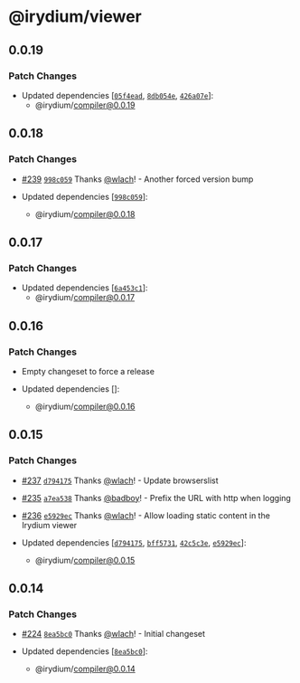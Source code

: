 # @irydium/viewer

## 0.0.19

### Patch Changes

- Updated dependencies [[`05f4ead`](https://github.com/irydium/irydium/commit/05f4ead3a5ae270997aab7d36e08760370c5208d), [`8db054e`](https://github.com/irydium/irydium/commit/8db054e6960c78b946439e9e7664b30fc5670711), [`426a07e`](https://github.com/irydium/irydium/commit/426a07ebd313343f0501101aa16080f8d9a051c5)]:
  - @irydium/compiler@0.0.19

## 0.0.18

### Patch Changes

- [#239](https://github.com/irydium/irydium/pull/239) [`998c059`](https://github.com/irydium/irydium/commit/998c0592150bebc3299a1c9b6c9f642578c9573e) Thanks [@wlach](https://github.com/wlach)! - Another forced version bump

- Updated dependencies [[`998c059`](https://github.com/irydium/irydium/commit/998c0592150bebc3299a1c9b6c9f642578c9573e)]:
  - @irydium/compiler@0.0.18

## 0.0.17

### Patch Changes

- Updated dependencies [[`6a453c1`](https://github.com/irydium/irydium/commit/6a453c18d9a2797c82039d6a6837490d12b6f846)]:
  - @irydium/compiler@0.0.17

## 0.0.16

### Patch Changes

- Empty changeset to force a release

- Updated dependencies []:
  - @irydium/compiler@0.0.16

## 0.0.15

### Patch Changes

- [#237](https://github.com/irydium/irydium/pull/237) [`d794175`](https://github.com/irydium/irydium/commit/d794175e17d2a17df31b5d5ff7e8a397972d58d7) Thanks [@wlach](https://github.com/wlach)! - Update browserslist

* [#235](https://github.com/irydium/irydium/pull/235) [`a7ea538`](https://github.com/irydium/irydium/commit/a7ea538459f3f293ce5f439d69c9b5a7ebc391ea) Thanks [@badboy](https://github.com/badboy)! - Prefix the URL with http when logging

- [#236](https://github.com/irydium/irydium/pull/236) [`e5929ec`](https://github.com/irydium/irydium/commit/e5929ec9565a371f7d80b09c57f34832c1a9ba80) Thanks [@wlach](https://github.com/wlach)! - Allow loading static content in the Irydium viewer

- Updated dependencies [[`d794175`](https://github.com/irydium/irydium/commit/d794175e17d2a17df31b5d5ff7e8a397972d58d7), [`bff5731`](https://github.com/irydium/irydium/commit/bff5731914908a064e1a535ee91bb2018b8db495), [`42c5c3e`](https://github.com/irydium/irydium/commit/42c5c3e18ff1c39d1deeed4aa4a7cc91d96e6424), [`e5929ec`](https://github.com/irydium/irydium/commit/e5929ec9565a371f7d80b09c57f34832c1a9ba80)]:
  - @irydium/compiler@0.0.15

## 0.0.14

### Patch Changes

- [#224](https://github.com/irydium/irydium/pull/224) [`8ea5bc0`](https://github.com/irydium/irydium/commit/8ea5bc0e29b8151aa5aad1514b400a347320d9a3) Thanks [@wlach](https://github.com/wlach)! - Initial changeset

- Updated dependencies [[`8ea5bc0`](https://github.com/irydium/irydium/commit/8ea5bc0e29b8151aa5aad1514b400a347320d9a3)]:
  - @irydium/compiler@0.0.14
